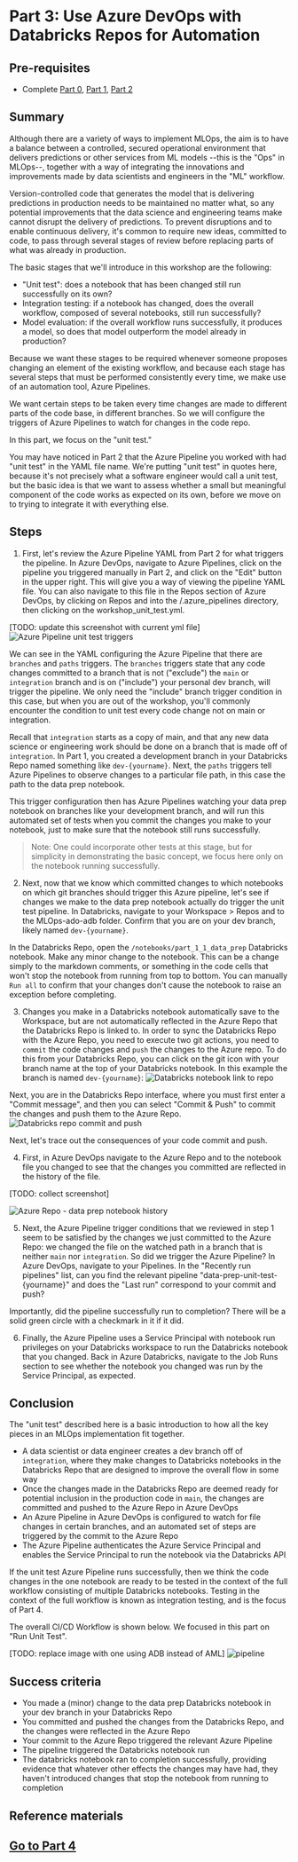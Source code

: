
# Part 3: Use Azure DevOps with Databricks Repos for Automation

## Pre-requisites
- Complete [Part 0](part_0.md), [Part 1](part_1.md), [Part 2](part_2.md)

## Summary
Although there are a variety of ways to implement MLOps, the aim is to have a balance between a controlled, secured operational environment that delivers predictions or other services from ML models --this is the "Ops" in MLOps--, together with a way of integrating the innovations and improvements made by data scientists and engineers in the "ML" workflow. 

Version-controlled code that generates the model that is delivering predictions in production needs to be maintained no matter what, so any potential improvements that the data science and engineering teams make cannot disrupt the delivery of predictions. To prevent disruptions and to enable continuous delivery, it's common to require new ideas, committed to code, to pass through several stages of review before replacing parts of what was already in production. 

The basic stages that we'll introduce in this workshop are the following:
- "Unit test": does a notebook that has been changed still run successfully on its own?
- Integration testing: if a notebook has changed, does the overall workflow, composed of several notebooks, still run successfully?
- Model evaluation: if the overall workflow runs successfully, it produces a model, so does that model outperform the model already in production?

Because we want these stages to be required whenever someone proposes changing an element of the existing workflow, and because each stage has several steps that must be performed consistently every time, we make use of an automation tool, Azure Pipelines. 

We want certain steps to be taken every time changes are made to different parts of the code base, in different branches. So we will configure the triggers of Azure Pipelines to watch for changes in the code repo.

In this part, we focus on the "unit test."

You may have noticed in Part 2 that the Azure Pipeline you worked with had "unit test" in the YAML file name. We're putting "unit test" in quotes here, because it's not precisely what a software engineer would call a unit test, but the basic idea is that we want to assess whether a small but meaningful component of the code works as expected on its own, before we move on to trying to integrate it with everything else.


## Steps
1. First, let's review the Azure Pipeline YAML from Part 2 for what triggers the pipeline. In Azure DevOps, navigate to Azure Pipelines, click on the pipeline you triggered manually in Part 2, and click on the "Edit" button in the upper right. This will give you a way of viewing the pipeline YAML file. You can also navigate to this file in the Repos section of Azure DevOps, by clicking on Repos and into the /.azure_pipelines directory, then clicking on the workshop_unit_test.yml.

[TODO: update this screenshot with current yml file]
![Azure Pipeline unit test triggers](part_3_unit_test_triggers.png)

We can see in the YAML configuring the Azure Pipeline that there are `branches` and `paths` triggers. The `branches` triggers state that any code changes committed to a branch that is not ("exclude") the `main` or `integration` branch and is on ("include") your personal dev branch, will trigger the pipeline. We only need the "include" branch trigger condition in this case, but when you are out of the workshop, you'll commonly encounter the condition to unit test every code change not on main or integration. 

Recall that `integration` starts as a copy of main, and that any new data science or engineering work should be done on a branch that is made off of `integration`. In Part 1, you created a development branch in your Databricks Repo named something like `dev-{yourname}`. Next, the `paths` triggers tell Azure Pipelines to observe changes to a particular file path, in this case the path to the data prep notebook. 

This trigger configuration then has Azure Pipelines watching your data prep notebook on branches like your development branch, and will run this automated set of tests when you commit the changes you make to your notebook, just to make sure that the notebook still runs successfully. 
> Note: One could incorporate other tests at this stage, but for simplicity in demonstrating the basic concept, we focus here only on the notebook running successfully.


2. Next, now that we know which committed changes to which notebooks on which git branches should trigger this Azure pipeline, let's see if changes we make to the data prep notebook actually do trigger the unit test pipeline. In Databricks, navigate to your Workspace > Repos and to the MLOps-ado-adb folder. Confirm that you are on your dev branch, likely named `dev-{yourname}`.

In the Databricks Repo, open the `/notebooks/part_1_1_data_prep` Databricks notebook. Make any minor change to the notebook. This can be a change simply to the markdown comments, or something in the code cells that won't stop the notebook from running from top to bottom. You can manually `Run all` to confirm that your changes don't cause the notebook to raise an exception before completing.

3. Changes you make in a Databricks notebook automatically save to the Workspace, but are not automatically reflected in the Azure Repo that the Databricks Repo is linked to. In order to sync the Databricks Repo with the Azure Repo, you need to execute two git actions, you need to `commit` the code changes and `push` the changes to the Azure repo. To do this from your Databricks Repo, you can click on the git icon with your branch name at the top of your Databricks notebook. In this example the branch is named `dev-{yourname}`:
![Databricks notebook link to repo](part_3_adb_repo_link_in_nb.png)

Next, you are in the Databricks Repo interface, where you must first enter a "Commit message", and then you can select "Commit & Push" to commit the changes and push them to the Azure Repo.
![Databricks repo commit and push](part_3_adb_repo_commit_push.png)

Next, let's trace out the consequences of your code commit and push. 

4. First, in Azure DevOps navigate to the Azure Repo and to the notebook file you changed to see that the changes you committed are reflected in the history of the file.

[TODO: collect screenshot]

![Azure Repo - data prep notebook history]()

5. Next, the Azure Pipeline trigger conditions that we reviewed in step 1 seem to be satisfied by the changes we just committed to the Azure Repo: we changed the file on the watched path in a branch that is neither `main` nor `integration`. So did we trigger the Azure Pipeline? In Azure DevOps, navigate to your Pipelines. In the "Recently run pipelines" list, can you find the relevant pipeline "data-prep-unit-test-{yourname}" and does the "Last run" correspond to your commit and push?

Importantly, did the pipeline successfully run to completion? There will be a solid green circle with a checkmark in it if it did.

6. Finally, the Azure Pipeline uses a Service Principal with notebook run privileges on your Databricks workspace to run the Databricks notebook that you changed. Back in Azure Databricks, navigate to the Job Runs section to see whether the notebook you changed was run by the Service Principal, as expected.

## Conclusion
The "unit test" described here is a basic introduction to how all the key pieces in an MLOps implementation fit together. 

- A data scientist or data engineer creates a dev branch off of `integration`, where they make changes to Databricks notebooks in the Databricks Repo that are designed to improve the overall flow in some way
- Once the changes made in the Databricks Repo are deemed ready for potential inclusion in the production code in `main`, the changes are committed and pushed to the Azure Repo in Azure DevOps
- An Azure Pipeline in Azure DevOps is configured to watch for file changes in certain branches, and an automated set of steps are triggered by the commit to the Azure Repo
- The Azure Pipeline authenticates the Azure Service Principal and enables the Service Principal to run the notebook via the Databricks API

If the unit test Azure Pipeline runs successfully, then we think the code changes in the one notebook are ready to be tested in the context of the full workflow consisting of multiple Databricks notebooks. Testing in the context of the full workflow is known as integration testing, and is the focus of Part 4.

The overall CI/CD Workflow is shown below. We focused in this part on "Run Unit Test".

[TODO: replace image with one using ADB instead of AML]
![pipeline](images/part3cicd.png)

## Success criteria
- You made a (minor) change to the data prep Databricks notebook in your dev branch in your Databricks Repo
- You committed and pushed the changes from the Databricks Repo, and the changes were reflected in the Azure Repo
- Your commit to the Azure Repo triggered the relevant Azure Pipeline
- The pipeline triggered the Databricks notebook run
- The databricks notebook ran to completion successfully, providing evidence that whatever other effects the changes may have had, they haven't introduced changes that stop the notebook from running to completion

## Reference materials

## [Go to Part 4](part_4.md)
